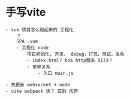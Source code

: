 # 手写vite

    - vue 项目怎么跑起来的 工程化
        ？ 
        SPA .vue
        - 工程化 node
            项目初始化, 开发， debug，打包，测试，发布
            - index.html? koa http服务 5173？
            - 依赖关系
                - 入口 main.js
            
    - 热更新 websocket + node
    - vite webpack 快？ 区别 优势